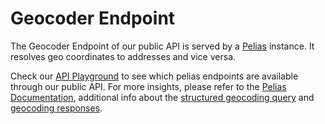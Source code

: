 # Geocoder Endpoint

The Geocoder Endpoint of our public API is served by a [Pelias](https://www.pelias.io) instance.
It resolves geo coordinates to addresses and vice versa.

Check our [API Playground](https://openrouteservice.org/dev/#/api-docs/geocode) to see 
which pelias endpoints are available through our public API.
For more insights, please refer to the [Pelias Documentation](https://github.com/pelias/documentation),
additional info about the [structured geocoding query](structured-geocoding-query.md) and [geocoding responses](geocoding-response.md).